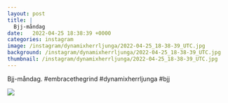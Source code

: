 ```yaml
---
layout: post
title: |
  Bjj-måndag
date:   2022-04-25 18:38:39 +0000
categories: instagram
image: /instagram/dynamixherrljunga/2022-04-25_18-38-39_UTC.jpg
background: /instagram/dynamixherrljunga/2022-04-25_18-38-39_UTC.jpg
thumbnail: /instagram/dynamixherrljunga/2022-04-25_18-38-39_UTC.jpg
---
```

Bjj-måndag. #embracethegrind #dynamixherrljunga #bjj



<img src='/www-dynamix-herrljunga/instagram/dynamixherrljunga/2022-04-25_18-38-39_UTC.jpg' class='img-fluid' />
